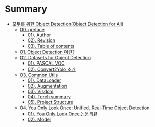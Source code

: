 # Summary

* [모두를 위한 Object Detection(Object Detection for All)](README.md)
  * [00. preface](posts/00_00_preface.md)
    * [01). Author](posts/00_01_Author.md)
    * [02). Revision](posts/00_02_Revision.md)
    * [03). Table of contents](posts/00_03_Table_of_contents.md)
  * [01. Object Detection 이란?](posts/01_00_What_is_Object_Detection.md)
  * [02. Datasets for Object Detection](posts/02_00_Datasets_for_Object_Detection.md)
    * [01). PASCAL VOC](posts/02_01_PASCAL_VOC.md)
    * [02). Convert2Yolo 소개](posts/02_02_Introduction_Convert2Yolo_package.md)
  * [03. Common Utils](posts/03_00_common_utils.md)
    * [01). DataLoader](posts/03_01_dataloader.md)
    * [02). Augmentation]()
    * [03). Visdom]()
    * [04). Torch summary](posts/03_04_torchsummary.md)
    * [05). Project Structure]()
  * [04. You Only Look Once: Unified, Real-Time Object Detection](posts/04_00_You_Only_Look_Once_Unified_Real_Time_Object_Detection.md)
    * [01). You Only Look Once 논문리뷰](posts/04_01_Review_of_YOLO_Paper.md)
    * [02). Model](posts/04_02_Model.md)
